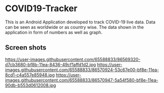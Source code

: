 # COVID19-Tracker

This is an Android Application developed to track COVID-19 live data. Data can be seen as worldwide or as country wise. The data shown in the application in form of numbers as well as graph.

## Screen shots

https://user-images.githubusercontent.com/65588833/86569320-d7cb3680-bf8b-11ea-8436-49cf1affd1d2.jpg
https://user-images.githubusercontent.com/65588833/86570924-53c67e00-bf8e-11ea-8cd1-c4a557e85948.jpg
https://user-images.githubusercontent.com/65588833/86570947-5a54f580-bf8e-11ea-90db-b553d0612008.jpg
